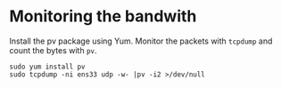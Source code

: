 # Monitoring the bandwith

Install the pv package using Yum. Monitor the packets with `tcpdump` and count the bytes with `pv`.

```
sudo yum install pv
sudo tcpdump -ni ens33 udp -w- |pv -i2 >/dev/null
```
